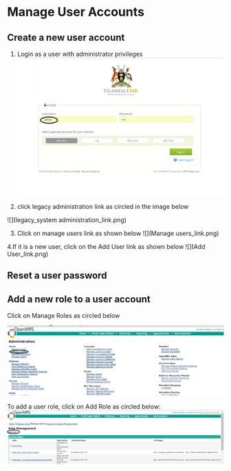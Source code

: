 # Manage User Accounts
## Create a new user account
1. Login as a user with administrator privileges
![](Log_in_as_Admin.png) 

2. click legacy administration link as circled in the image below

![](legacy_system administration_link.png)

3. Click on manage users link as shown below
![](Manage users_link.png)


4.If it is a new user, click on the Add User link as shown below
![](Add User_link.png)
## Reset a user password

## Add a new role to a user account 
Click on Manage Roles as circled below

![](manage_user_roles.png)

To add a  user role, click on Add Role as  circled below:
![](Add_user_role_link.png)


